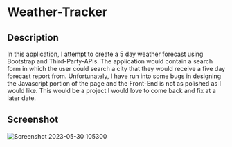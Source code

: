 # Weather-Tracker
## Description
In this application, I attempt to create a 5 day weather forecast using Bootstrap and Third-Party-APIs. The application would contain a search form in which the user could search a city that they would receive a five day forecast report from. Unfortunately, I have run into some bugs in designing the Javascript portion of the page and the Front-End is not as polished as I would like. This would be a project I would love to come back and fix at a later date.

## Screenshot
![Screenshot 2023-05-30 105300](https://github.com/17kyle1/Weather-Tracker/assets/68515156/df95cc3e-f3d7-4116-bed9-4802fccfea58)
